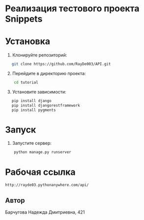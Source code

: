 # Реализация тестового проекта Snippets

# Установка

1. Клонируйте репозиторий:

```bash
   git clone https://github.com/RayDe003/API.git

```

2. Перейдите в директорию проекта:

```bash
    cd tutorial
```

3. Установите зависимости:

```bash
   pip install django
   pip install djangorestframework
   pip install pygments
```

# Запуск

1. Запустите сервер:

```bash
    python manage.py runserver
```

# Рабочая ссылка
```bash
http://rayde03.pythonanywhere.com/api/
```

## Автор

Барчугова Надежда Дмитриевна, 421
